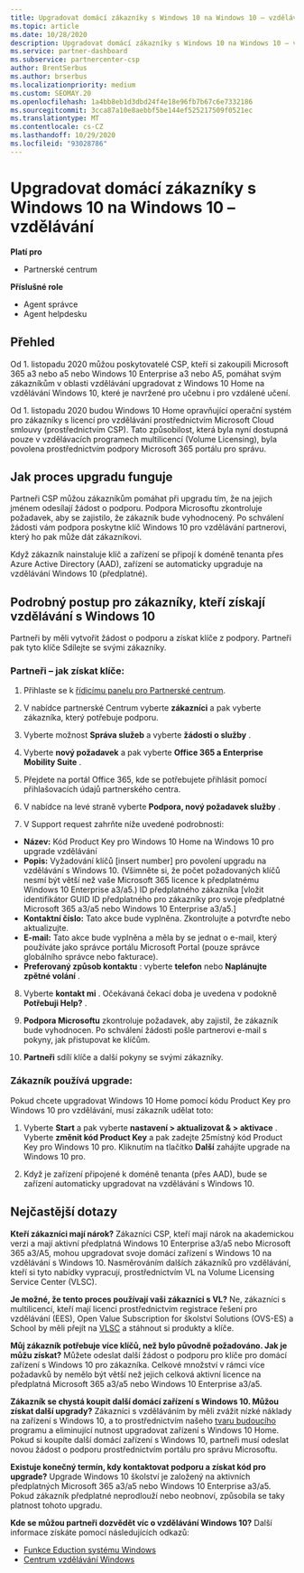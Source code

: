 ```yaml
---
title: Upgradovat domácí zákazníky s Windows 10 na Windows 10 – vzdělávání
ms.topic: article
ms.date: 10/28/2020
description: Upgradovat domácí zákazníky s Windows 10 na Windows 10 – vzdělávání
ms.service: partner-dashboard
ms.subservice: partnercenter-csp
author: BrentSerbus
ms.author: brserbus
ms.localizationpriority: medium
ms.custom: SEOMAY.20
ms.openlocfilehash: 1a4bb8eb1d3dbd24f4e18e96fb7b67c6e7332186
ms.sourcegitcommit: 3cca87a10e8aebbf5be144ef525217509f0521ec
ms.translationtype: MT
ms.contentlocale: cs-CZ
ms.lasthandoff: 10/29/2020
ms.locfileid: "93028786"
---
```

# <a name="upgrade-windows-10-home-customers-to-windows-10-education"></a>Upgradovat domácí zákazníky s Windows 10 na Windows 10 – vzdělávání

**Platí pro**

- Partnerské centrum

**Příslušné role**

- Agent správce
- Agent helpdesku

## <a name="overview"></a>Přehled

Od 1. listopadu 2020 můžou poskytovatelé CSP, kteří si zakoupili Microsoft 365 a3 nebo a5 nebo Windows 10 Enterprise a3 nebo A5, pomáhat svým zákazníkům v oblasti vzdělávání upgradovat z Windows 10 Home na vzdělávání Windows 10, které je navržené pro učebnu i pro vzdálené učení.

Od 1. listopadu 2020 budou Windows 10 Home opravňující operační systém pro zákazníky s licencí pro vzdělávání prostřednictvím Microsoft Cloud smlouvy (prostřednictvím CSP). Tato způsobilost, která byla nyní dostupná pouze v vzdělávacích programech multilicencí (Volume Licensing), byla povolena prostřednictvím podpory Microsoft 365 portálu pro správu. 

## <a name="how-the-upgrade-process-works"></a>Jak proces upgradu funguje

Partneři CSP můžou zákazníkům pomáhat při upgradu tím, že na jejich jménem odesílají žádost o podporu. Podpora Microsoftu zkontroluje požadavek, aby se zajistilo, že zákazník bude vyhodnocený. Po schválení žádosti vám podpora poskytne klíč Windows 10 pro vzdělávání partnerovi, který ho pak může dát zákazníkovi.

Když zákazník nainstaluje klíč a zařízení se připojí k doméně tenanta přes Azure Active Directory (AAD), zařízení se automaticky upgraduje na vzdělávání Windows 10 (předplatné).   

## <a name="step-by-step-process-for-customers-to-get-windows-10-education"></a>Podrobný postup pro zákazníky, kteří získají vzdělávání s Windows 10

Partneři by měli vytvořit žádost o podporu a získat klíče z podpory. Partneři pak tyto klíče Sdílejte se svými zákazníky.

### <a name="partners--how-to-get-the-keys"></a>Partneři – jak získat klíče:

1. Přihlaste se k [řídicímu panelu pro Partnerské centrum](https://partner.microsoft.com/dashboard).

2. V nabídce partnerské Centrum vyberte **zákazníci** a pak vyberte zákazníka, který potřebuje podporu.

3. Vyberte možnost **Správa služeb** a vyberte **žádosti o služby** .

4. Vyberte **nový požadavek** a pak vyberte **Office 365 a Enterprise Mobility Suite** .

5. Přejdete na portál Office 365, kde se potřebujete přihlásit pomocí přihlašovacích údajů partnerského centra.

6. V nabídce na levé straně vyberte **Podpora, nový požadavek služby** .

7. V Support request zahrňte níže uvedené podrobnosti:

- **Název:** Kód Product Key pro Windows 10 Home na Windows 10 pro upgrade vzdělávání
- **Popis:** Vyžadování klíčů [insert number] pro povolení upgradu na vzdělávání s Windows 10. (Všimněte si, že počet požadovaných klíčů nesmí být větší než vaše Microsoft 365 licence k předplatnému Windows 10 Enterprise a3/a5.) ID předplatného zákazníka [vložit identifikátor GUID ID předplatného pro zákazníky pro svoje předplatné Microsoft 365 a3/a5 nebo Windows 10 Enterprise a3/a5.]
- **Kontaktní číslo:** Tato akce bude vyplněna. Zkontrolujte a potvrďte nebo aktualizujte.
- **E-mail:** Tato akce bude vyplněna a měla by se jednat o e-mail, který používáte jako správce portálu Microsoft Portal (pouze správce globálního správce nebo fakturace).
- **Preferovaný způsob kontaktu** : vyberte **telefon** nebo **Naplánujte zpětné volání** .

8. Vyberte **kontakt mi** . Očekávaná čekací doba je uvedena v podokně **Potřebuji Help?** .

9. **Podpora Microsoftu** zkontroluje požadavek, aby zajistil, že zákazník bude vyhodnocen. Po schválení žádosti pošle partnerovi e-mail s pokyny, jak přistupovat ke klíčům.

10. **Partneři** sdílí klíče a další pokyny se svými zákazníky.

### <a name="customer-applies-the-upgrade"></a>Zákazník používá upgrade:

Pokud chcete upgradovat Windows 10 Home pomocí kódu Product Key pro Windows 10 pro vzdělávání, musí zákazník udělat toto:  

1. Vyberte **Start** a pak vyberte **nastavení > aktualizovat & > aktivace** . Vyberte **změnit kód Product Key** a pak zadejte 25místný kód Product Key pro Windows 10 pro. Kliknutím na tlačítko **Další** zahájíte upgrade na Windows 10 pro.

2. Když je zařízení připojené k doméně tenanta (přes AAD), bude se zařízení automaticky upgradovat na vzdělávání s Windows 10.  

## <a name="frequently-asked-questions"></a>Nejčastější dotazy

**Kteří zákazníci mají nárok?**
Zákazníci CSP, kteří mají nárok na akademickou verzi a mají aktivní předplatná Windows 10 Enterprise a3/a5 nebo Microsoft 365 a3/A5, mohou upgradovat svoje domácí zařízení s Windows 10 na vzdělávání s Windows 10. Nasměrováním dalších zákazníků pro vzdělávání, kteří si tyto nabídky vypracují, prostřednictvím VL na Volume Licensing Service Center (VLSC).

**Je možné, že tento proces používají vaši zákazníci s VL?**
Ne, zákazníci s multilicencí, kteří mají licenci prostřednictvím registrace řešení pro vzdělávání (EES), Open Value Subscription for školství Solutions (OVS-ES) a School by měli přejít na [VLSC](https://www.microsoft.com/Licensing/servicecenter/default.aspx) a stáhnout si produkty a klíče. 

**Můj zákazník potřebuje více klíčů, než bylo původně požadováno. Jak je můžu získat?**
Můžete odeslat další žádost o podporu pro klíče pro domácí zařízení s Windows 10 pro zákazníka. Celkové množství v rámci více požadavků by nemělo být větší než jejich celková aktivní licence na předplatná Microsoft 365 a3/a5 nebo Windows 10 Enterprise a3/a5.

**Zákazník se chystá koupit další domácí zařízení s Windows 10. Můžou získat další upgrady?**
Zákazníci s vzděláváním by měli zvážit nízké náklady na zařízení s Windows 10, a to prostřednictvím našeho [tvaru budoucího](https://www.microsoft.com/education/products/windows/shapethefuture.aspx) programu a eliminující nutnost upgradovat zařízení s Windows 10 Home. Pokud si koupíte další domácí zařízení s Windows 10, partneři musí odeslat novou žádost o podporu prostřednictvím portálu pro správu Microsoftu.

**Existuje konečný termín, kdy kontaktovat podporu a získat kód pro upgrade?**
Upgrade Windows 10 školství je založený na aktivních předplatných Microsoft 365 a3/a5 nebo Windows 10 Enterprise a3/a5. Pokud zákazník předplatné neprodlouží nebo neobnoví, způsobila se taky platnost tohoto upgradu.

**Kde se můžou partneři dozvědět víc o vzdělávání Windows 10?**
Další informace získáte pomocí následujících odkazů:

- [Funkce Eduction systému Windows](https://www.microsoft.com/education/products/windows/features)
- [Centrum vzdělávání Windows](https://docs.microsoft.com/education/windows/)
